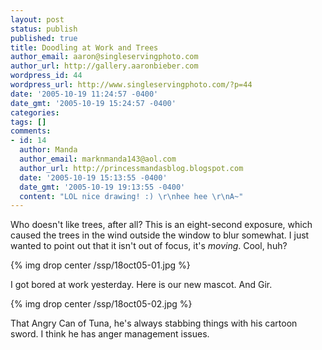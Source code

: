 ```yaml
---
layout: post
status: publish
published: true
title: Doodling at Work and Trees
author_email: aaron@singleservingphoto.com
author_url: http://gallery.aaronbieber.com
wordpress_id: 44
wordpress_url: http://www.singleservingphoto.com/?p=44
date: '2005-10-19 11:24:57 -0400'
date_gmt: '2005-10-19 15:24:57 -0400'
categories:
tags: []
comments:
- id: 14
  author: Manda
  author_email: marknmanda143@aol.com
  author_url: http://princessmandasblog.blogspot.com
  date: '2005-10-19 15:13:55 -0400'
  date_gmt: '2005-10-19 19:13:55 -0400'
  content: "LOL nice drawing! :) \r\nhee hee \r\nA~"
---
```

Who doesn't like trees, after all? This is an eight-second exposure,
which caused the trees in the wind outside the window to blur somewhat.
I just wanted to point out that it isn't out of focus, it's _moving_.
Cool, huh?

{% img drop center /ssp/18oct05-01.jpg %}

I got bored at work yesterday. Here is our new mascot. And Gir.

{% img drop center /ssp/18oct05-02.jpg %}

That Angry Can of Tuna, he's always stabbing things with his cartoon
sword. I think he has anger management issues.
